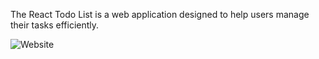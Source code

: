 The React Todo List is a web application designed to help users manage their tasks efficiently. 

![Website](https://github.com/Junior-sierpik/React-Todo-list/Todo-react-project/src/assets/React-Todo-List.png?raw=true)
